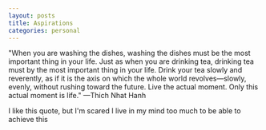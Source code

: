 ```yaml
---
layout: posts
title: Aspirations
categories: personal
---
```

"When you are washing the dishes, washing the dishes must be the most important thing in your life. Just as when you are drinking tea, drinking tea must by the most important thing in your life. Drink your tea slowly and reverently, as if it is the axis on which the whole world revolves—slowly, evenly, without rushing toward the future. Live the actual moment. Only this actual moment is life."
—Thich Nhat Hanh

I like this quote, but I'm scared I live in my mind too much to be able to achieve this
